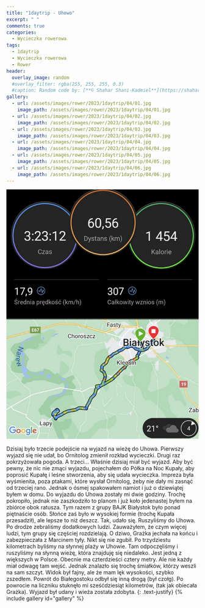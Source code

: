 ```yaml
---
title: "1daytrip - Uhowo"
excerpt: " "
comments: true
categories:
  - Wycieczka rowerowa
tags:
  - 1daytrip
  - Wycieczka rowerowa
  - Rower
header:
  overlay_image: random
  #overlay_filter: rgba(255, 255, 255, 0.3)
  #caption: Random code by: [**© Shahar Shani-Kadmiel**](https://shaharkadmiel.github.io)"
gallery:
  - url: /assets/images/rower/2023/1daytrip/04/01.jpg
    image_path: /assets/images/rower/2023/1daytrip/04/01.jpg
  - url: /assets/images/rower/2023/1daytrip/04/02.jpg
    image_path: /assets/images/rower/2023/1daytrip/04/02.jpg
  - url: /assets/images/rower/2023/1daytrip/04/03.jpg
    image_path: /assets/images/rower/2023/1daytrip/04/03.jpg
  - url: /assets/images/rower/2023/1daytrip/04/04.jpg
    image_path: /assets/images/rower/2023/1daytrip/04/04.jpg
  - url: /assets/images/rower/2023/1daytrip/04/05.jpg
    image_path: /assets/images/rower/2023/1daytrip/04/05.jpg
  - url: /assets/images/rower/2023/1daytrip/04/06.jpg
    image_path: /assets/images/rower/2023/1daytrip/04/06.jpg
---
```

![mapka](/assets/images/rower/2023/1daytrip/04/mapka.png)

Dzisiaj było trzecie podejście na wyjazd na wieżę do Uhowa. Pierwszy wyjazd się nie udał, bo Ornitolog zmienił rozkład wycieczki. Drugi raz pokrzyżowała pogoda. A trzeci... Właśnie dzisiaj miał być wyjazd. Aby być pewny, że nic nie zmąci wyjazdu, pojechałem do Półka na Noc Kupały, aby poprosić Kupałę i leśne stworzenia, aby się udała wycieczka. Impreza była wyśmienita, poza ptakami, które wysłał Ornitolog, żeby nie dały mi zasnąć od trzeciej rano. Jednak o ósmej spakowałem namiot i już o dziewiątej byłem w domu. Do wyjazdu do Uhowa zostały mi dwie godziny. Trochę pokropiło, jednak nie zaszkodziło to planom i już koło jedenastej byłem na zbiórce obok ratusza. Tym razem z grupy BAJK Białystok było ponad piętnaście osób. Słońce zaś było w wysokiej formie (trochę Kupała przesadził), ale lepsze to niż deszcz. Tak, udało się. Ruszyliśmy do Uhowa. Po drodze zebraliśmy dodatkowych ludzi. Zauważyłem, że czym więcej ludzi, tym grupy się częściej rozdzielają. O dziwo, Grażka jechała na końcu i zabezpieczała z Marcinem tyły. Nikt się nie zgubił. Po trzydziestu kilometrach byliśmy na słynnej plaży w Uhowie. Tam odpoczęliśmy i ruszyliśmy na słynną wieżę, która znajduję się niedaleko. Jest jedną z większych w Polsce. Obecnie ma czterdzieści cztery metry. Ale nie każdy miał odwagę tam wejść. Jednak znalazło się trochę śmiałków, którzy weszli na sam szczyt. Widok był fajny, ale że mam lęk wysokości, szybko zszedłem. Powrót do Białegostoku odbył się inną drogą (był czołg). Po powrocie na liczniku stuknęło mi sześćdziesiąt kilometrów, (tak jak obiecała Grażka). Wyjazd był udany i wieża została zdobyta.
{: .text-justify}
{% include gallery id="gallery" %}
